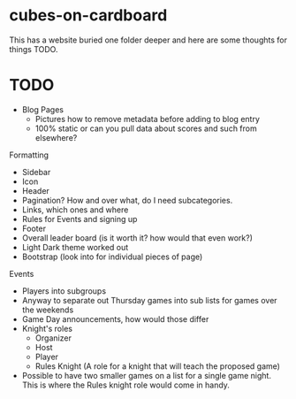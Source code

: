 # cubes-on-cardboard

This has a website buried one folder deeper and here are some thoughts for things TODO. 

# TODO

* Blog Pages
	- Pictures how to remove metadata before adding to blog entry
	- 100% static or can you pull data about scores and such from elsewhere?

Formatting 
- Sidebar
- Icon
- Header
- Pagination? How and over what, do I need subcategories.
- Links, which ones and where
- Rules for Events and signing up
- Footer
- Overall leader board (is it worth it? how would that even work?)
- Light Dark theme worked out
- Bootstrap (look into for individual pieces of page)

Events
- Players into subgroups
- Anyway to separate out Thursday games into sub lists for games over the weekends
- Game Day announcements, how would those differ
- Knight's roles
	- Organizer
	- Host
	- Player
	- Rules Knight (A role for a knight that will teach the proposed game)
- Possible to have two smaller games on a list for a single game night.  This is where the Rules knight role would come in handy.
